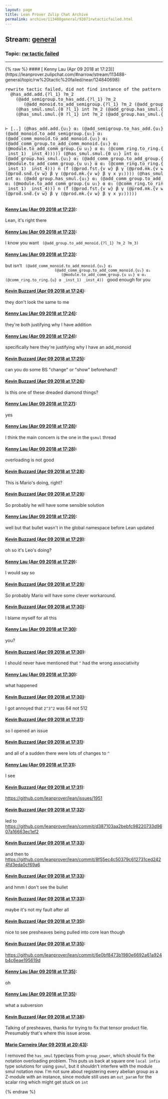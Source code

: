 ```yaml
---
layout: page
title: Lean Prover Zulip Chat Archive 
permalink: archive/113488general/92071rwtacticfailed.html
---
```


## Stream: [general](https://leanprover-community.github.io/archive/113488general/index.html)
### Topic: [rw tactic failed](https://leanprover-community.github.io/archive/113488general/92071rwtacticfailed.html)

---

<base href="https://leanprover.zulipchat.com">
{% raw %}
#### [ Kenny Lau (Apr 09 2018 at 17:23)](https://leanprover.zulipchat.com/#narrow/stream/113488-general/topic/rw%20tactic%20failed/near/124840698):
<div class="codehilite"><pre><span></span>rewrite tactic failed, did not find instance of the pattern in the target expression
  @has_add.add.{?l_1} ?m_2
    (@add_semigroup.to_has_add.{?l_1} ?m_2
       (@add_monoid.to_add_semigroup.{?l_1} ?m_2 (@add_group.to_add_monoid.{?l_1} ?m_2 ?m_3)))
    (@has_smul.smul.{0 ?l_1} int ?m_2 (@add_group.has_smul.{?l_1} ?m_2 ?m_3) ?m_4 ?m_5)
    (@has_smul.smul.{0 ?l_1} int ?m_2 (@add_group.has_smul.{?l_1} ?m_2 ?m_3) ?m_6 ?m_5)


⊢ [..]
          (@has_add.add.{u₁} α₁
             (@add_semigroup.to_has_add.{u₁} α₁
                (@add_monoid.to_add_semigroup.{u₁} α₁
                   (@add_comm_monoid.to_add_monoid.{u₁} α₁
                      (@add_comm_group.to_add_comm_monoid.{u₁} α₁
                         (@module.to_add_comm_group.{u u₁} α α₁ (@comm_ring.to_ring.{u} α _inst_1) _inst_4)))))
             (@has_smul.smul.{0 u₁} int α₁
                (@add_group.has_smul.{u₁} α₁
                   (@add_comm_group.to_add_group.{u₁} α₁
                      (@module.to_add_comm_group.{u u₁} α α₁ (@comm_ring.to_ring.{u} α _inst_1) _inst_4)))
                n
                (f (@prod.fst.{v w} β γ (@prod.mk.{v w} β γ x y₁))
                   (@prod.snd.{v w} β γ (@prod.mk.{v w} β γ x y₁))))
             (@has_smul.smul.{0 u₁} int α₁
                (@add_group.has_smul.{u₁} α₁
                   (@add_comm_group.to_add_group.{u₁} α₁
                      (@module.to_add_comm_group.{u u₁} α α₁ (@comm_ring.to_ring.{u} α _inst_1) _inst_4)))
                n
                (f (@prod.fst.{v w} β γ (@prod.mk.{v w} β γ x y₂))
                   (@prod.snd.{v w} β γ (@prod.mk.{v w} β γ x y₂)))))
</pre></div>

#### [ Kenny Lau (Apr 09 2018 at 17:23)](https://leanprover.zulipchat.com/#narrow/stream/113488-general/topic/rw%20tactic%20failed/near/124840702):
<p>Lean, it's right there</p>

#### [ Kenny Lau (Apr 09 2018 at 17:23)](https://leanprover.zulipchat.com/#narrow/stream/113488-general/topic/rw%20tactic%20failed/near/124840706):
<p>I know you want <code> (@add_group.to_add_monoid.{?l_1} ?m_2 ?m_3) </code></p>

#### [ Kenny Lau (Apr 09 2018 at 17:23)](https://leanprover.zulipchat.com/#narrow/stream/113488-general/topic/rw%20tactic%20failed/near/124840714):
<p>but isn't <code> (@add_comm_monoid.to_add_monoid.{u₁} α₁
                      (@add_comm_group.to_add_comm_monoid.{u₁} α₁
                         (@module.to_add_comm_group.{u u₁} α α₁ (@comm_ring.to_ring.{u} α _inst_1) _inst_4)) </code> good enough for you</p>

#### [ Kevin Buzzard (Apr 09 2018 at 17:24)](https://leanprover.zulipchat.com/#narrow/stream/113488-general/topic/rw%20tactic%20failed/near/124840765):
<p>they don't look the same to me</p>

#### [ Kenny Lau (Apr 09 2018 at 17:24)](https://leanprover.zulipchat.com/#narrow/stream/113488-general/topic/rw%20tactic%20failed/near/124840772):
<p>they're both justifying why I have addition</p>

#### [ Kenny Lau (Apr 09 2018 at 17:24)](https://leanprover.zulipchat.com/#narrow/stream/113488-general/topic/rw%20tactic%20failed/near/124840785):
<p>specifically here they're justifying why I have an add_monoid</p>

#### [ Kevin Buzzard (Apr 09 2018 at 17:25)](https://leanprover.zulipchat.com/#narrow/stream/113488-general/topic/rw%20tactic%20failed/near/124840789):
<p>can you do some BS "change" or "show" beforehand?</p>

#### [ Kevin Buzzard (Apr 09 2018 at 17:26)](https://leanprover.zulipchat.com/#narrow/stream/113488-general/topic/rw%20tactic%20failed/near/124840855):
<p>Is this one of these dreaded diamond things?</p>

#### [ Kenny Lau (Apr 09 2018 at 17:27)](https://leanprover.zulipchat.com/#narrow/stream/113488-general/topic/rw%20tactic%20failed/near/124840877):
<p>yes</p>

#### [ Kenny Lau (Apr 09 2018 at 17:28)](https://leanprover.zulipchat.com/#narrow/stream/113488-general/topic/rw%20tactic%20failed/near/124840945):
<p>I think the main concern is the one in the <code>gsmul</code> thread</p>

#### [ Kenny Lau (Apr 09 2018 at 17:28)](https://leanprover.zulipchat.com/#narrow/stream/113488-general/topic/rw%20tactic%20failed/near/124840947):
<p>overloading is not good</p>

#### [ Kevin Buzzard (Apr 09 2018 at 17:28)](https://leanprover.zulipchat.com/#narrow/stream/113488-general/topic/rw%20tactic%20failed/near/124840956):
<p>This is Mario's doing, right?</p>

#### [ Kevin Buzzard (Apr 09 2018 at 17:29)](https://leanprover.zulipchat.com/#narrow/stream/113488-general/topic/rw%20tactic%20failed/near/124840967):
<p>So probably he will have some sensible solution</p>

#### [ Kenny Lau (Apr 09 2018 at 17:29)](https://leanprover.zulipchat.com/#narrow/stream/113488-general/topic/rw%20tactic%20failed/near/124840979):
<p>well but that bullet wasn't in the global namespace before Lean updated</p>

#### [ Kevin Buzzard (Apr 09 2018 at 17:29)](https://leanprover.zulipchat.com/#narrow/stream/113488-general/topic/rw%20tactic%20failed/near/124840988):
<p>oh so it's Leo's doing?</p>

#### [ Kenny Lau (Apr 09 2018 at 17:29)](https://leanprover.zulipchat.com/#narrow/stream/113488-general/topic/rw%20tactic%20failed/near/124840991):
<p>I would say so</p>

#### [ Kevin Buzzard (Apr 09 2018 at 17:29)](https://leanprover.zulipchat.com/#narrow/stream/113488-general/topic/rw%20tactic%20failed/near/124840993):
<p>So probably Mario will have some clever workaround.</p>

#### [ Kevin Buzzard (Apr 09 2018 at 17:30)](https://leanprover.zulipchat.com/#narrow/stream/113488-general/topic/rw%20tactic%20failed/near/124841050):
<p>I blame myself for all this</p>

#### [ Kenny Lau (Apr 09 2018 at 17:30)](https://leanprover.zulipchat.com/#narrow/stream/113488-general/topic/rw%20tactic%20failed/near/124841057):
<p>you?</p>

#### [ Kevin Buzzard (Apr 09 2018 at 17:30)](https://leanprover.zulipchat.com/#narrow/stream/113488-general/topic/rw%20tactic%20failed/near/124841059):
<p>I should never have mentioned that <code>^</code> had the wrong associativity</p>

#### [ Kenny Lau (Apr 09 2018 at 17:30)](https://leanprover.zulipchat.com/#narrow/stream/113488-general/topic/rw%20tactic%20failed/near/124841066):
<p>what happened</p>

#### [ Kevin Buzzard (Apr 09 2018 at 17:30)](https://leanprover.zulipchat.com/#narrow/stream/113488-general/topic/rw%20tactic%20failed/near/124841075):
<p>I got annoyed that <code>2^3^2</code> was 64 not 512</p>

#### [ Kevin Buzzard (Apr 09 2018 at 17:31)](https://leanprover.zulipchat.com/#narrow/stream/113488-general/topic/rw%20tactic%20failed/near/124841079):
<p>so I opened an issue</p>

#### [ Kevin Buzzard (Apr 09 2018 at 17:31)](https://leanprover.zulipchat.com/#narrow/stream/113488-general/topic/rw%20tactic%20failed/near/124841091):
<p>and all of a sudden there were lots of changes to <code>^</code></p>

#### [ Kenny Lau (Apr 09 2018 at 17:31)](https://leanprover.zulipchat.com/#narrow/stream/113488-general/topic/rw%20tactic%20failed/near/124841100):
<p>I see</p>

#### [ Kevin Buzzard (Apr 09 2018 at 17:31)](https://leanprover.zulipchat.com/#narrow/stream/113488-general/topic/rw%20tactic%20failed/near/124841109):
<p><a href="https://github.com/leanprover/lean/issues/1951" target="_blank" title="https://github.com/leanprover/lean/issues/1951">https://github.com/leanprover/lean/issues/1951</a></p>

#### [ Kevin Buzzard (Apr 09 2018 at 17:32)](https://leanprover.zulipchat.com/#narrow/stream/113488-general/topic/rw%20tactic%20failed/near/124841168):
<p>led to <a href="https://github.com/leanprover/lean/commit/d387103aa2bebfc98220733d9607a16663ec1ef2" target="_blank" title="https://github.com/leanprover/lean/commit/d387103aa2bebfc98220733d9607a16663ec1ef2">https://github.com/leanprover/lean/commit/d387103aa2bebfc98220733d9607a16663ec1ef2</a></p>

#### [ Kevin Buzzard (Apr 09 2018 at 17:33)](https://leanprover.zulipchat.com/#narrow/stream/113488-general/topic/rw%20tactic%20failed/near/124841186):
<p>and then to <a href="https://github.com/leanprover/lean/commit/8f55ec4c50379c612731ced2424fd3eda0cf69a6" target="_blank" title="https://github.com/leanprover/lean/commit/8f55ec4c50379c612731ced2424fd3eda0cf69a6">https://github.com/leanprover/lean/commit/8f55ec4c50379c612731ced2424fd3eda0cf69a6</a></p>

#### [ Kevin Buzzard (Apr 09 2018 at 17:33)](https://leanprover.zulipchat.com/#narrow/stream/113488-general/topic/rw%20tactic%20failed/near/124841195):
<p>and hmm I don't see the bullet</p>

#### [ Kevin Buzzard (Apr 09 2018 at 17:33)](https://leanprover.zulipchat.com/#narrow/stream/113488-general/topic/rw%20tactic%20failed/near/124841205):
<p>maybe it's not my fault after all</p>

#### [ Kevin Buzzard (Apr 09 2018 at 17:35)](https://leanprover.zulipchat.com/#narrow/stream/113488-general/topic/rw%20tactic%20failed/near/124841287):
<p>nice to see presheaves being pulled into core lean though</p>

#### [ Kevin Buzzard (Apr 09 2018 at 17:35)](https://leanprover.zulipchat.com/#narrow/stream/113488-general/topic/rw%20tactic%20failed/near/124841289):
<p><a href="https://github.com/leanprover/lean/commit/6e0bf8473b1980e6692a61a924b4c6eae195619d" target="_blank" title="https://github.com/leanprover/lean/commit/6e0bf8473b1980e6692a61a924b4c6eae195619d">https://github.com/leanprover/lean/commit/6e0bf8473b1980e6692a61a924b4c6eae195619d</a></p>

#### [ Kenny Lau (Apr 09 2018 at 17:35)](https://leanprover.zulipchat.com/#narrow/stream/113488-general/topic/rw%20tactic%20failed/near/124841295):
<p>oh</p>

#### [ Kenny Lau (Apr 09 2018 at 17:35)](https://leanprover.zulipchat.com/#narrow/stream/113488-general/topic/rw%20tactic%20failed/near/124841296):
<p>what a subversion</p>

#### [ Kevin Buzzard (Apr 09 2018 at 17:38)](https://leanprover.zulipchat.com/#narrow/stream/113488-general/topic/rw%20tactic%20failed/near/124841420):
<p>Talking of presheaves, thanks for trying to fix that tensor product file. Presumably that's where this issue arose.</p>

#### [ Mario Carneiro (Apr 09 2018 at 20:43)](https://leanprover.zulipchat.com/#narrow/stream/113488-general/topic/rw%20tactic%20failed/near/124849118):
<p>I removed the <code>has_smul</code> typeclass from <code>group_power</code>, which should fix the notation overloading problem. This puts us back at square one <code>local infix</code> type solutions for using <code>gsmul</code>, but it shouldn't interfere with the module smul notation now. I'm not sure about registering every abelian group as a Z-module with an instance, since module still uses an <code>out_param</code> for the scalar ring which might get stuck on <code>int</code></p>


{% endraw %}
